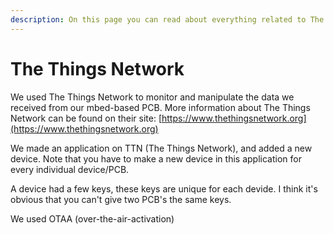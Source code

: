 ```yaml
---
description: On this page you can read about everything related to The Things Network.
---
```


# The Things Network

We used The Things Network to monitor and manipulate the data we received from our mbed-based PCB. More information about The Things Network can be found on their site: [https://www.thethingsnetwork.org](https://www.thethingsnetwork.org)

We made an application on TTN \(The Things Network\), and added a new device. Note that you have to make a new device in this application for every individual device/PCB. 

A device had a few keys, these keys are unique for each devide. I think it's obvious that you can't give two PCB's the same keys.

We used OTAA \(over-the-air-activation\)

